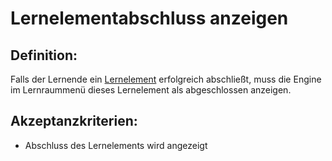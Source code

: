 # Lernelementabschluss anzeigen


## Definition:
Falls der Lernende ein [Lernelement](Lernelement-GE.md) erfolgreich abschließt,
muss die Engine im Lernraummenü dieses Lernelement als abgeschlossen anzeigen.

## Akzeptanzkriterien:
- Abschluss des Lernelements wird angezeigt